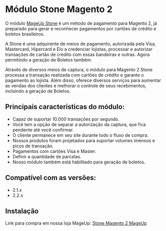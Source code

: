 # Módulo Stone Magento 2
O módulo [MageUp Stone](https://www.mageup.com/modulo-para-magento2-stone.html) é um método de pagamento para Magento 2, já preparado para gerar e reconhecer pagamentos por cartões de crédito e boletos brasileiros.

A Stone é uma adquirente de meios de pagamento, autorizada pela Visa, Mastercard, Hipercard e Elo a credenciar lojistas, processar e autorizar transações de cartão de crédito com essas bandeiras e outras. Agora permitindo a geração de Boletos também.

Através de diversos meios de captura, o módulo para Magento 2 Stone processa a transação realizada com cartões de crédito e garante o pagamento ao lojista. Além disso, oferece diversos serviços para aumentar as vendas dos clientes e melhorar o controle de seus recebimentos, incluindo a geração de Boletos.

## Principais características do módulo:
* Capaz de suportar 10.000 transações por segundo.
* Você tem a opção de separar a autorização da captura, que fica pendente até você confirmar.
* O cliente permanece em seu site durante todo o fluxo de compra.
* Nossos produtos foram projetados para suportar volumes imensos e picos de transação.
* Pagamentos com cartões Visa e Master.
* Definir a quantidade de parcelas.
* Nosso módulo também está habilitado para geração de boletos. 

## Compatível com as versões:
* 2.1.x
* 2.2.x

## Instalação
Link para compra em nossa loja MageUp: [Stone Magento 2 MageUp](https://www.mageup.com/modulo-para-magento2-stone.html)
